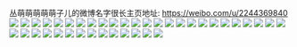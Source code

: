 丛萌萌萌萌萌子儿的微博名字很长主页地址: https://weibo.com/u/2244369840 
![](https://wx4.sinaimg.cn/mw2000/85c65db0ly1h6j9cbduelj20ty0tz12s.jpg) 
![](https://wx4.sinaimg.cn/mw2000/85c65db0ly1h647opbz36j20u01hcdwa.jpg) 
![](https://wx4.sinaimg.cn/mw2000/85c65db0ly1h647opnlnxj20u01hcten.jpg) 
![](https://wx4.sinaimg.cn/mw2000/85c65db0ly1h5z215tibuj20u01hcju0.jpg) 
![](https://wx4.sinaimg.cn/mw2000/85c65db0ly1h3km3d2e8oj20u01hcn92.jpg) 
![](https://wx4.sinaimg.cn/mw2000/85c65db0ly1h2t31kvv0hj21400u0q9l.jpg) 
![](https://wx4.sinaimg.cn/mw2000/85c65db0ly1h2t31lp6n3j21900u0dro.jpg) 
![](https://wx4.sinaimg.cn/mw2000/85c65db0ly1h2dzb8a0i0j20k00zk48t.jpg) 
![](https://wx4.sinaimg.cn/mw2000/85c65db0ly1h2745vkiy5j20u01hcqk2.jpg) 
![](https://wx4.sinaimg.cn/mw2000/85c65db0ly1h2745v6fxcj20u01hcaqx.jpg) 
![](https://wx4.sinaimg.cn/mw2000/85c65db0ly1gyqdd9osz5j20u01gj15n.jpg) 
![](https://wx4.sinaimg.cn/mw2000/85c65db0ly1gyk31b5z29j23402c0kjm.jpg) 
![](https://wx4.sinaimg.cn/mw2000/85c65db0ly1gx3fqo0ejvj21yc0wi7wh.jpg) 
![](https://wx4.sinaimg.cn/mw2000/85c65db0ly1gwfn1t6bfvj22c03401l0.jpg) 
![](https://wx4.sinaimg.cn/mw2000/85c65db0ly1gwfn1w7wgqj22c0340x6q.jpg) 
![](https://wx4.sinaimg.cn/mw2000/002rT97yly1gtt3muv5bej60tu10odm102.jpg) 
![](https://wx4.sinaimg.cn/mw2000/002rT97yly1gtt3mvg2asj60u01400xq02.jpg) 
![](https://wx4.sinaimg.cn/mw2000/85c65db0ly1gthtgas2xuj20u01hcn8i.jpg) 
![](https://wx4.sinaimg.cn/mw2000/002rT97yly1gsjo3rw6lhj62c0340b2a02.jpg) 
![](https://wx4.sinaimg.cn/mw2000/85c65db0ly1gsjo3uneb6j22c0340qv6.jpg) 
![](https://wx4.sinaimg.cn/mw2000/85c65db0ly1gqjhlebewdj21900u0u0y.jpg) 
![](https://wx4.sinaimg.cn/mw2000/85c65db0ly1gq80lpzynwj22b73407wi.jpg) 
![](https://wx4.sinaimg.cn/mw2000/85c65db0ly1gq4hdfswdpj22ds1sgkjl.jpg) 
![](https://wx4.sinaimg.cn/mw2000/85c65db0ly1gotokzunlkj22c0340b2a.jpg) 
![](https://wx4.sinaimg.cn/mw2000/85c65db0ly1gotolsoortj22c02c0kjm.jpg) 
![](https://wx4.sinaimg.cn/mw2000/85c65db0ly1gohjvf8jx1j23402c0e81.jpg) 
![](https://wx4.sinaimg.cn/mw2000/85c65db0ly1gohjvbjrmsj20tq1gu1a8.jpg) 
![](https://wx4.sinaimg.cn/mw2000/85c65db0ly1gohjvgyym2j21ak0q6alr.jpg) 
![](https://wx4.sinaimg.cn/mw2000/85c65db0ly1gohjvjlxtxj23402c07wh.jpg) 
![](https://wx4.sinaimg.cn/mw2000/85c65db0ly1gg8eghcoxij20u016zwoo.jpg) 
![](https://wx4.sinaimg.cn/mw2000/85c65db0ly1gbeh86u31kj227u1o0qv5.jpg) 
![](https://wx4.sinaimg.cn/mw2000/85c65db0ly1gbeh82mz26j22c0340e82.jpg) 
![](https://wx4.sinaimg.cn/mw2000/85c65db0ly1g4qfuemrntj21dq1dqwzs.jpg) 
![](https://wx4.sinaimg.cn/mw2000/85c65db0ly1fzsj8m0hvsj21k81k9e82.jpg) 
![](https://wx4.sinaimg.cn/mw2000/85c65db0ly1fzhxay4croj20xc18e1ky.jpg) 
![](https://wx4.sinaimg.cn/mw2000/85c65db0ly1fwo8uah474j20qo0zidoa.jpg) 
![](https://wx4.sinaimg.cn/mw2000/85c65db0ly1fwo8uc0w11j20qo0zi11m.jpg) 
![](https://wx4.sinaimg.cn/mw2000/85c65db0ly1fwo8ud342cj20zi0qok03.jpg) 
![](https://wx4.sinaimg.cn/mw2000/85c65db0ly1fwo8u8p5ecj21lz0qods2.jpg) 
